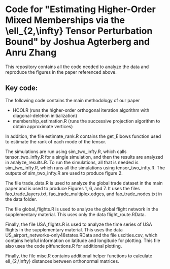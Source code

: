# Code for "Estimating Higher-Order Mixed Memberships via the \ell_{2,\infty} Tensor Perturbation Bound" by Joshua Agterberg and Anru Zhang

This repository contains all the code needed to analyze the data and reproduce the figures in the paper referenced above.  

## Key code:

The following code contains the main methodology of our paper
- HOOI.R (runs the higher-order orthogonal iteration algorithm with diagonal-deletion initialization)
- membership_estimation.R (runs the successive projection algorithm to obtain approximate vertices)

In addition, the file estimate_rank.R contains the get_Elbows function used to estimate the rank of each mode of the tensor.

The simulations are run using sim_two_infty.R, which calls tensor_two_infty.R for a single simulation, and then the results are analyzed in analyze_results.R. To run the simulations, all that is needed is sim_two_infty.R, which runs all the simulations using tensor_two_infty.R.  The outputs of sim_two_infty.R are used to produce figure 2. 

The file trade_data.R is used to analyze the global trade dataset in the main paper and is used to produce Figures 1, 6, and 7.  It uses the files fao_trade_layers.txt, fao_trade_multiplex.edges, and fao_trade_nodes.txt in the data folder.

The file global_flights.R is used to analyze the global flight network in the supplementary material.  This uses only the data flight_route.RData.

Finally, the file USA_flights.R is  used to analyze the time series of USA flights in the supplementary material.  This uses the data US_airport_networks-only48states.RData and the file uscities.csv, which contains helpful information on latitude and longitude for plotting.  This file also uses the code pltfunctions.R for additional plotting.

Finally, the file misc.R contains additional helper functions to calculate ell_{2,\infty} distances between orthonormal matrices.  